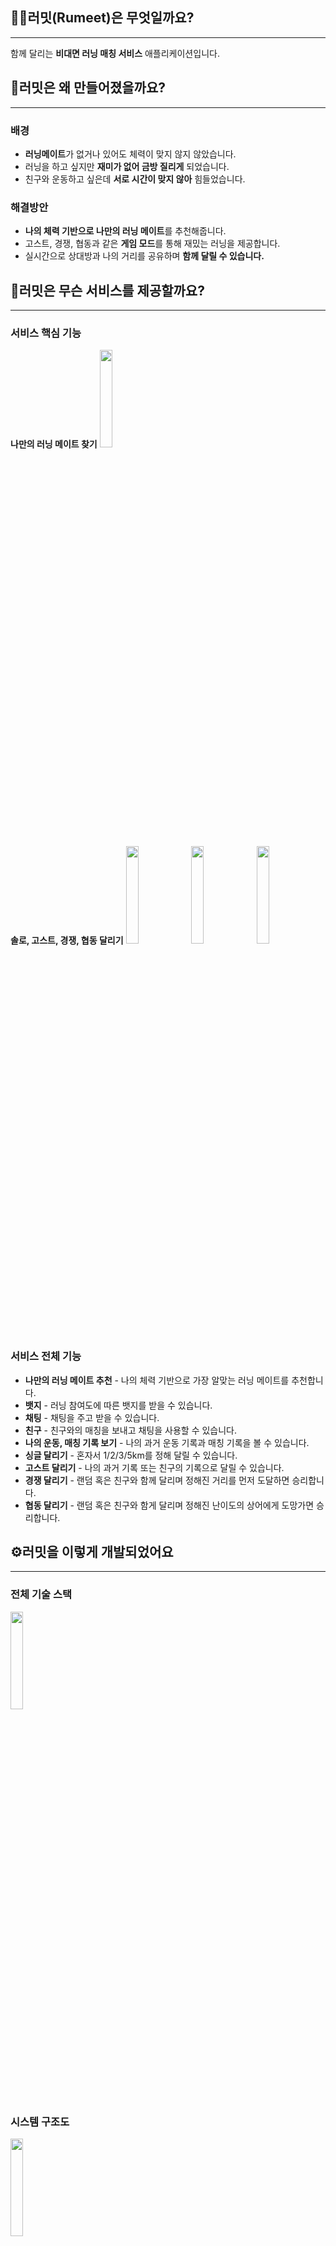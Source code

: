 ## 👩‍🏫러밋(Rumeet)은 무엇일까요?

---

함께 달리는 **비대면 러닝 매칭 서비스** 애플리케이션입니다.

## 🤔러밋은 왜 만들어졌을까요?

---

### 배경

- **러닝메이트**가 없거나 있어도 체력이 맞지 않지 않았습니다.
- 러닝을 하고 싶지만 **재미가 없어 금방 질리게** 되었습니다.
- 친구와 운동하고 싶은데 **서로 시간이 맞지 않아** 힘들었습니다.

### 해결방안

- **나의 체력 기반으로 나만의 러닝 메이트**를 추천해줍니다.
- 고스트, 경쟁, 협동과 같은 **게임 모드**를 통해 재밌는 러닝을 제공합니다.
- 실시간으로 상대방과 나의 거리를 공유하며 **함께 달릴 수 있습니다.**

## 👟러밋은 무슨 서비스를 제공할까요?

---

### 서비스 핵심 기능

**나만의 러닝 메이트 찾기**
<img src="https://user-images.githubusercontent.com/43957736/231681144-d5a9c689-2ab1-4852-b206-5edaf1ca0f16.jpeg" width="20%">

**********솔로, 고스트, 경쟁, 협동 달리기**********
<img src="https://user-images.githubusercontent.com/43957736/231689517-598f6c29-9de7-4e8c-904d-5b845fed09e8.jpeg" width="20%">
<img src="https://user-images.githubusercontent.com/43957736/231689509-c6cbc581-5f8b-4361-8500-0057e651e18b.jpeg" width="20%">
<img src="https://user-images.githubusercontent.com/43957736/231689519-16c12636-8462-4d02-9b91-18c2d660af0e.jpeg" width="20%">

### ************************************서비스 전체 기능************************************

- **나만의 러닝 메이트 추천** - 나의 체력 기반으로 가장 알맞는 러닝 메이트를 추천합니다.
- **뱃지** - 러닝 참여도에 따른 뱃지를 받을 수 있습니다.
- **채팅** - 채팅을 주고 받을 수 있습니다.
- **친구** - 친구와의 매칭을 보내고 채팅을 사용할 수 있습니다.
- **나의 운동, 매칭 기록 보기** - 나의 과거 운동 기록과 매칭 기록을 볼 수 있습니다.
- **싱글 달리기** - 혼자서 1/2/3/5km를 정해 달릴 수 있습니다.
- **고스트 달리기** - 나의 과거 기록 또는 친구의 기록으로 달릴 수 있습니다.
- **경쟁 달리기** - 랜덤 혹은 친구와 함께 달리며 정해진 거리를 먼저 도달하면 승리합니다.
- **협동 달리기** - 랜덤 혹은 친구와 함게 달리며 정해진 난이도의 상어에게 도망가면 승리합니다.

## ⚙러밋을 이렇게 개발되었어요

---

### 전체 기술 스택

<img src="https://user-images.githubusercontent.com/43957736/231689824-e6ce764e-574e-4c38-8ded-9c7ceffc5cc5.png" width="20%">

### 시스템 구조도

<img src="https://user-images.githubusercontent.com/43957736/231689815-f84020fa-6d68-4055-adc7-23219392d1c5.png" width="20%">

### 기능 명세서

<img src="https://user-images.githubusercontent.com/43957736/231690268-48d717f7-816b-45e5-841c-eb6f7656a3f4.png" width="20%">

## 📱Android

---

### 사용한 라이브러리

| 이름 | 설명 |
| --- | --- |
| rabbitMQ | 채팅, 실시간 매칭을 위한 메시지 브로커 |
| firebase | FCM, Crashlytics, Analytics 활용 |
| Datastore | Flow 기반 로컬 저장소 라이브러리 |
| Flow | 코루틴을 활용하여 비동기 프로그래밍 구현 라이브러리 |
| hilt | DI 라이브러리 |
| kakao-sdk | 카카오 로그인, 링크를 위한 라이브러리 |
| databinding | XML에 데이터를 직접 바인딩하기 위한 라이브러리 |
| navigation | 프래그먼트 탐색을 위한 Jetpack 라이브러리 |
| circleIndicator3 | ViewPager의 인디케이터를 위한 라이브러리 |
| retrofit2 | HTTP 통신 라이브러리 |
| gson | Json 파싱을 위한 라이브러리 |
| okhttp3 | http logging과 interceptor를 위한 라이브러리 |
| balloon | 말풍선 라이브러리 |
| circleimageview | 원형 이미지를 위한 라이브러리 |
| glide | URL형식의 이미지처리를 위한 라이브러리 |

### 패키지 구조

```markdown
├── 📂app
│   ├── 📂binding_adapters
│   ├── 📂service
│   ├── 📂ui
│   │   ├── 📂activities
│   │   ├── 📂base
│   │   ├── 📂chatting
│   │   ├── 📂components
│   │   ├── 📂find_account
│   │   ├── 📂friend
│   │   ├── 📂home
│   │   ├── 📂join
│   │   ├── 📂login
│   │   ├── 📂mypage
│   │   ├── 📂notification
│   │   ├── 📂onboarding
│   │   ├── 📂reset_password
│   │   ├── 📂item_list
│   │   └── 📂running
│   ├── 📂util
│   └── ApplicationClass.kt
├── 📂domain
│   ├── 📂model
│   │   ├── 📂auth
│   │   ├── 📂chatting
│   │   ├── 📂friend
│   │   └── 📂user
│   ├── 📂repository(interface)
│   ├── 📂usecase
│   │   ├── 📂auth
│   │   ├── 📂chatting
│   │   ├── 📂friend
│   │   ├── 📂running
│   │   ├── 📂sign
│   │   └── 📂user
│   └── NetworkResult.kt
├── 📂data
│   ├── 📂local.datastore
│   ├── 📂di
│   ├── 📂remote
│   │   │   ├── 📂api
│   │   │   ├── 📂dto
│   │   │   ├── 📂interceptor
│   │   │   └── 📂mapper
│   ├── 📂repository(implementation)
│   └── 📂util
└── 📂common
```

### 아키텍처 구조

<img src="https://user-images.githubusercontent.com/43957736/231690400-71d1facb-5044-4c8a-a0f8-cbb03263dcec.png" width="40%">
